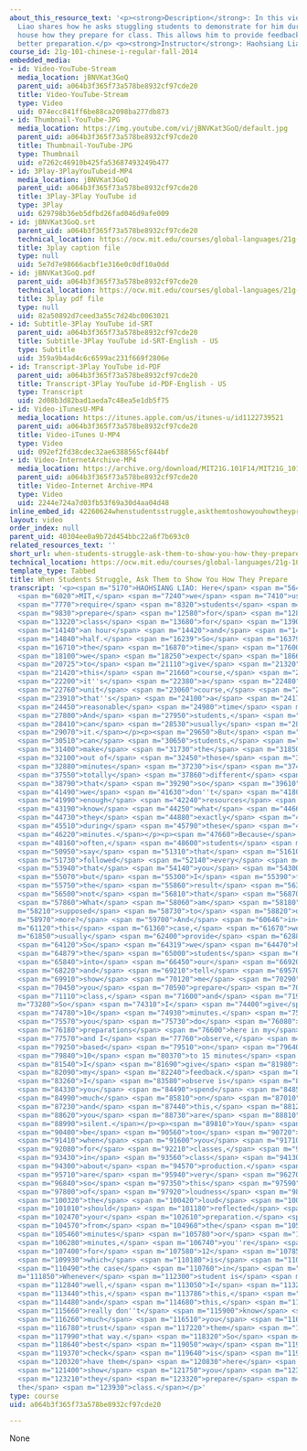```yaml
---
about_this_resource_text: '<p><strong>Description</strong>: In this video, Haohsiang
  Liao shares how he asks stuggling students to demonstrate for him during office
  house how they prepare for class. This allows him to provide feedback and tips for
  better preparation.</p> <p><strong>Instructor</strong>: Haohsiang Liao</p>'
course_id: 21g-101-chinese-i-regular-fall-2014
embedded_media:
- id: Video-YouTube-Stream
  media_location: jBNVKat3GoQ
  parent_uid: a064b3f365f73a578be8932cf97cde20
  title: Video-YouTube-Stream
  type: Video
  uid: 074ecc841ff6be88ca2098ba277db873
- id: Thumbnail-YouTube-JPG
  media_location: https://img.youtube.com/vi/jBNVKat3GoQ/default.jpg
  parent_uid: a064b3f365f73a578be8932cf97cde20
  title: Thumbnail-YouTube-JPG
  type: Thumbnail
  uid: e7262c46910b425fa53687493249b477
- id: 3Play-3PlayYouTubeid-MP4
  media_location: jBNVKat3GoQ
  parent_uid: a064b3f365f73a578be8932cf97cde20
  title: 3Play-3Play YouTube id
  type: 3Play
  uid: 629798b36eb5dfbd26fad046d9afe009
- id: jBNVKat3GoQ.srt
  parent_uid: a064b3f365f73a578be8932cf97cde20
  technical_location: https://ocw.mit.edu/courses/global-languages/21g-101-chinese-i-regular-fall-2014/instructor-insights/video-playlist-english/when-students-struggle-ask-them-to-show-you-how-they-prepare/jBNVKat3GoQ.srt
  title: 3play caption file
  type: null
  uid: 5e7d7e98666acbf1e316e0c0df10a0dd
- id: jBNVKat3GoQ.pdf
  parent_uid: a064b3f365f73a578be8932cf97cde20
  technical_location: https://ocw.mit.edu/courses/global-languages/21g-101-chinese-i-regular-fall-2014/instructor-insights/video-playlist-english/when-students-struggle-ask-them-to-show-you-how-they-prepare/jBNVKat3GoQ.pdf
  title: 3play pdf file
  type: null
  uid: 82a50892d7ceed3a55c7d24bc0063021
- id: Subtitle-3Play YouTube id-SRT
  parent_uid: a064b3f365f73a578be8932cf97cde20
  title: Subtitle-3Play YouTube id-SRT-English - US
  type: Subtitle
  uid: 359a9b4ad4c6c6599ac231f669f2806e
- id: Transcript-3Play YouTube id-PDF
  parent_uid: a064b3f365f73a578be8932cf97cde20
  title: Transcript-3Play YouTube id-PDF-English - US
  type: Transcript
  uid: 2d08b3d82bad1aeda7c48ea5e1db5f75
- id: Video-iTunesU-MP4
  media_location: https://itunes.apple.com/us/itunes-u/id1122739521
  parent_uid: a064b3f365f73a578be8932cf97cde20
  title: Video-iTunes U-MP4
  type: Video
  uid: 092ef2fd38cdec32ae6388565cf844bf
- id: Video-InternetArchive-MP4
  media_location: https://archive.org/download/MIT21G.101F14/MIT21G_101F14_Study_Time_English_300k.mp4
  parent_uid: a064b3f365f73a578be8932cf97cde20
  title: Video-Internet Archive-MP4
  type: Video
  uid: 2244e724a7d03fb53f69a30d4aa04d48
inline_embed_id: 42260624whenstudentsstruggle,askthemtoshowyouhowtheyprepare88333491
layout: video
order_index: null
parent_uid: 40304ee0a9b72d454bbc22a6f7b693c0
related_resources_text: ''
short_url: when-students-struggle-ask-them-to-show-you-how-they-prepare
technical_location: https://ocw.mit.edu/courses/global-languages/21g-101-chinese-i-regular-fall-2014/instructor-insights/video-playlist-english/when-students-struggle-ask-them-to-show-you-how-they-prepare
template_type: Tabbed
title: When Students Struggle, Ask Them to Show You How They Prepare
transcript: '<p><span m="5170">HAOHSIANG LIAO: Here</span> <span m="5640">at</span>
  <span m="6020">MIT,</span> <span m="7240">we</span> <span m="7410">usually</span>
  <span m="7770">require</span> <span m="8320">students</span> <span m="9050">to</span>
  <span m="9830">prepare</span> <span m="12580">for</span> <span m="12810">a one hour</span>
  <span m="13220">class</span> <span m="13680">for</span> <span m="13900">about</span>
  <span m="14140">an hour</span> <span m="14420">and</span> <span m="14590">a</span>
  <span m="14840">half.</span> <span m="16239">So</span> <span m="16379">that''s</span>
  <span m="16710">the</span> <span m="16870">time</span> <span m="17600">that</span>
  <span m="18100">we</span> <span m="18250">expect</span> <span m="18660">students</span>
  <span m="20725">to</span> <span m="21110">give</span> <span m="21320">to</span>
  <span m="21420">this</span> <span m="21660">course,</span> <span m="21920">because</span>
  <span m="22200">it''s</span> <span m="22380">a</span> <span m="22480">12</span>
  <span m="22760">unit</span> <span m="23060">course,</span> <span m="23820">so</span>
  <span m="23910">that''s</span> <span m="24100">a</span> <span m="24170">pretty</span>
  <span m="24450">reasonable</span> <span m="24980">time</span> <span m="26240">expected.</span>
  <span m="27800">And</span> <span m="27950">students,</span> <span m="28310">they</span>
  <span m="28410">can</span> <span m="28530">usually</span> <span m="28790">do</span>
  <span m="29070">it.</span></p><p><span m="29650">But</span> <span m="30350">how</span>
  <span m="30510">can</span> <span m="30650">students,</span> <span m="31290">then,</span>
  <span m="31400">make</span> <span m="31730">the</span> <span m="31850">best</span>
  <span m="32100">out of</span> <span m="32450">those</span> <span m="32670">90</span>
  <span m="32880">minutes</span> <span m="37230">is</span> <span m="37410">a</span>
  <span m="37550">totally</span> <span m="37860">different</span> <span m="38175">field,</span>
  <span m="38790">that</span> <span m="39290">so</span> <span m="39610">far</span>
  <span m="41490">we</span> <span m="41630">don''t</span> <span m="41800">have</span>
  <span m="41990">enough</span> <span m="42240">resources</span> <span m="43070">to</span>
  <span m="43190">know</span> <span m="44250">what</span> <span m="44660">do</span>
  <span m="44730">they</span> <span m="44880">exactly</span> <span m="45300">do</span>
  <span m="45510">during</span> <span m="45790">these</span> <span m="45970">90</span>
  <span m="46220">minutes.</span></p><p><span m="47660">Because</span> <span m="48000">too</span>
  <span m="48160">often,</span> <span m="48600">students</span> <span m="50820">would</span>
  <span m="50950">say</span> <span m="51310">that</span> <span m="51610">I</span>
  <span m="51730">followed</span> <span m="52140">every</span> <span m="52330">procedure</span>
  <span m="53940">that</span> <span m="54140">you</span> <span m="54300">recommended,</span>
  <span m="55070">but</span> <span m="55300">I</span> <span m="55390">feel</span>
  <span m="55750">the</span> <span m="55860">result</span> <span m="56320">is</span>
  <span m="56500">not</span> <span m="56810">that</span> <span m="56870">satisfactory.</span>
  <span m="57860">What</span> <span m="58060">am</span> <span m="58180">I</span> <span
  m="58210">supposed</span> <span m="58730">to</span> <span m="58820">do</span> <span
  m="58970">more?</span> <span m="59700">And</span> <span m="60646">in</span> <span
  m="61120">this</span> <span m="61360">case,</span> <span m="61670">we</span> <span
  m="61850">usually</span> <span m="62400">provide</span> <span m="62880">individualizations.</span>
  <span m="64120">So</span> <span m="64319">we</span> <span m="64470">have</span>
  <span m="64879">the</span> <span m="65000">students</span> <span m="65510">come</span>
  <span m="65840">into</span> <span m="66450">our</span> <span m="66920">office</span>
  <span m="68220">and</span> <span m="69210">tell</span> <span m="69570">them,</span>
  <span m="69910">show</span> <span m="70120">me</span> <span m="70290">how</span>
  <span m="70450">you</span> <span m="70590">prepare</span> <span m="70940">for</span>
  <span m="71110">class,</span> <span m="71600">and</span> <span m="71980">observe.</span></p><p><span
  m="73280">So</span> <span m="74310">I</span> <span m="74400">give</span> <span m="74640">you</span>
  <span m="74780">10</span> <span m="74930">minutes.</span> <span m="75500">So</span>
  <span m="75570">you</span> <span m="75730">do</span> <span m="76080">your</span>
  <span m="76180">preparations</span> <span m="76600">here in my</span> <span m="77100">office,</span>
  <span m="77570">and I</span> <span m="77760">observe,</span> <span m="78830">and</span>
  <span m="79250">based</span> <span m="79510">on</span> <span m="79640">those</span>
  <span m="79840">10</span> <span m="80370">to 15 minutes</span> <span m="80920">students,</span>
  <span m="81540">I</span> <span m="81690">give</span> <span m="81980">you</span>
  <span m="82090">my</span> <span m="82240">feedback.</span> <span m="83020">What</span>
  <span m="83260">I</span> <span m="83580">observe is</span> <span m="84060">A,</span>
  <span m="84330">you</span> <span m="84490">spend</span> <span m="84850">too</span>
  <span m="84990">much</span> <span m="85810">on</span> <span m="87010">this</span>
  <span m="87230">and</span> <span m="87440">this,</span> <span m="88120">and</span>
  <span m="88620">you</span> <span m="88730">are</span> <span m="88810">too</span>
  <span m="88990">silent.</span></p><p><span m="89810">You</span> <span m="90040">cannot</span>
  <span m="90400">be</span> <span m="90560">too</span> <span m="90720">silent</span>
  <span m="91410">when</span> <span m="91600">you</span> <span m="91710">prepare</span>
  <span m="92080">for</span> <span m="92210">classes,</span> <span m="93030">because</span>
  <span m="93430">in</span> <span m="93560">class</span> <span m="94130">it''s</span>
  <span m="94300">about</span> <span m="94570">production.</span> <span m="95350">Productions</span>
  <span m="95710">are</span> <span m="95940">very</span> <span m="96270">loud,</span>
  <span m="96840">so</span> <span m="97350">this</span> <span m="97590">kind</span>
  <span m="97800">of</span> <span m="97920">loudness</span> <span m="98780">or</span>
  <span m="100320">the</span> <span m="100420">loud</span> <span m="100750">part</span>
  <span m="101010">should</span> <span m="101180">reflected</span> <span m="102220">from</span>
  <span m="102470">your</span> <span m="102610">preparation.</span> <span m="104350">And</span>
  <span m="104570">from</span> <span m="104960">the</span> <span m="105270">10</span>
  <span m="105460">minutes</span> <span m="105780">or</span> <span m="105960">15</span>
  <span m="106280">minutes,</span> <span m="106740">you''re</span> <span m="106920">silent</span>
  <span m="107400">for</span> <span m="107580">12</span> <span m="107850">minutes,</span>
  <span m="109930">which</span> <span m="110180">is</span> <span m="110300">not</span>
  <span m="110490">the case</span> <span m="110760">in</span> <span m="111030">class.</span></p><p><span
  m="111850">Whenever</span> <span m="112300">student is</span> <span m="112570">say</span>
  <span m="112840">well,</span> <span m="113050">I</span> <span m="113270">do</span>
  <span m="113440">this,</span> <span m="113786">this,</span> <span m="114132">this,</span>
  <span m="114480">and</span> <span m="114680">this,</span> <span m="115480">you</span>
  <span m="115660">really don''t</span> <span m="115900">know</span> <span m="116130">how</span>
  <span m="116260">much</span> <span m="116510">you</span> <span m="116630">can</span>
  <span m="116780">trust</span> <span m="117220">them</span> <span m="117550">in</span>
  <span m="117990">that way.</span> <span m="118320">So</span> <span m="118520">the</span>
  <span m="118640">best</span> <span m="119050">way</span> <span m="119190">to</span>
  <span m="119370">check</span> <span m="119640">is</span> <span m="119980">to</span>
  <span m="120320">have them</span> <span m="120830">here</span> <span m="121220">and</span>
  <span m="121400">show</span> <span m="121750">you</span> <span m="123050">how</span>
  <span m="123210">they</span> <span m="123320">prepare</span> <span m="123710">for
  the</span> <span m="123930">class.</span></p>'
type: course
uid: a064b3f365f73a578be8932cf97cde20

---
```

None